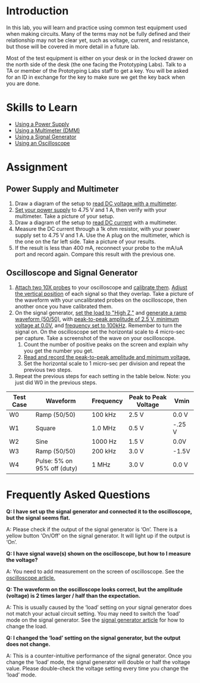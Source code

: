 # Introduction
In this lab, you will learn and practice using common test equipment used when making circuits. Many of the terms may not be fully defined and their relationship may not be clear yet, such as voltage, current, and resistance, but those will be covered in more detail in a future lab.

Most of the test equipment is either on your desk or in the locked drawer on the north side of the desk (the one facing the Prototyping Labs). Talk to a TA or member of the Prototyping Labs staff to get a key. You will be asked for an ID in exchange for the key to make sure we get the key back when you are done.

# Skills to Learn
- [Using a Power Supply](power_supply.md)
- [Using a Multimeter (DMM)](dmm.md)
- [Using a Signal Generator](signal_gen.md)
- [Using an Oscilloscope](oscope.md)

# Assignment
## Power Supply and Multimeter
1. Draw a diagram of the setup to [read DC voltage with a multimeter](dmm.md/#measuring-voltage).
1. [Set your power supply](power_supply.md) to 4.75 V and 1 A, then verify with your multimeter. Take a picture of your setup.
1. Draw a diagram of the setup to [read DC current](dmm.md/#measuring-current) with a multimeter.
1. Measure the DC current through a 1k ohm resistor, with your power supply set to 4.75 V and 1 A. Use the A plug on the multimeter, which is the one on the far left side. Take a picture of your results.
  1. If the result is less than 400 mA, reconnect your probe to the mA/uA port and record again. Compare this result with the previous one.

## Oscilloscope and Signal Generator
1. [Attach two 10X probes](oscope.md/#connecting-probes) to your oscilloscope and [calibrate them](oscope.md/#calibrating-oscilloscope-probes). [Adjust the vertical position](oscope.md/#adjusting-the-display) of each signal so that they overlap. Take a picture of the waveform with your uncalibrated probes on the oscilloscope, then another once you have calibrated them.
1. On the signal generator, [set the load to "High Z,"](signal_gen.md/#changing-mode) and [generate a ramp waveform (50/50)](signal_gen.md/#changing-the-waveform), with [peak-to-peak amplitude of 2.5 V, minimum voltage at 0.0V](signal_gen.md/#adjusting-amplitude), and [frequency set to 100kHz](signal_gen.md/#adjusting-frequency). Remember to turn the signal on. On the oscilloscope set the horizontal scale to 4 micro-sec per capture. Take a screenshot of the wave on your oscilloscope.
    1. Count the number of positive peaks on the screen and explain why you get the number you get.
    1. [Read and record the peak-to-peak amplitude and minimum voltage.](oscope.md/#measuring-voltage)
    1. Set the horizontal scale to 1 micro-sec per division and repeat the previous two steps.
1. Repeat the previous steps for each setting in the table below. Note: you just did W0 in the previous steps.

| Test Case | Waveform | Frequency | Peak to Peak Voltage | Vmin |
| --- | --- | --- | --- | --- |
| W0 | Ramp (50/50)| 100 kHz | 2.5 V | 0.0 V |
| W1 | Square | 1.0 MHz | 0.5 V | -.25 V |
| W2 | Sine | 1000 Hz | 1.5 V | 0.0V |
| W3 | Ramp (50/50) | 200 kHz | 3.0 V | -1.5V |
| W4 | Pulse: 5% on 95% off (duty) | 1 MHz | 3.0 V | 0.0 V |

# Frequently Asked Questions
**Q: I have set up the signal generator and connected it to the oscilloscope, but the signal seems flat.**

A: Please check if the output of the signal generator is ‘On’. There is a yellow button ‘On/Off’ on the signal generator. It will light up if the output is ‘On’.


**Q: I have signal wave(s) shown on the oscilloscope, but how to I measure the voltage?**

A: You need to add measurement on the screen of oscilloscope. See the [oscilloscope article.](oscope.md/#measuring-voltage)

**Q: The waveform on the oscilloscope looks correct, but the amplitude (voltage) is 2 times larger / half than the expectation.**

A: This is usually caused by the ‘load’ setting on your signal generator does not match your actual circuit setting. You may need to switch the ‘load’ mode on the signal generator. See the [signal generator article](signal_gen.md/#changing-mode-(high-z))  for how to change the load.

**Q: I changed the ‘load’ setting on the signal generator, but the output does not change.**

A: This is a counter-intuitive performance of the signal generator. Once you change the ‘load’ mode, the signal generator will double or half the voltage value. Please double-check the voltage setting every time you change the ‘load’ mode.

